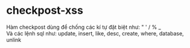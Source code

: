 # checkpost-xss
Hàm checkpost dùng để chống các kí tự đặt biệt như:
" ' / % _ </br>
Và các lệnh sql như: update, insert, like, desc, create, where, database, unlink
